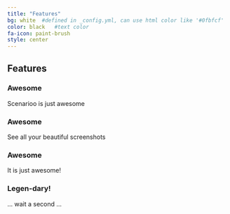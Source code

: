 ```yaml
---
title: "Features"
bg: white  #defined in _config.yml, can use html color like '#0fbfcf'
color: black   #text color
fa-icon: paint-brush
style: center
---
```


## Features

### Awesome

Scenarioo is just awesome
  
### Awesome

See all your beautiful screenshots
  
### Awesome

It is just awesome!
 
### Legen-dary!

... wait a second ...
  